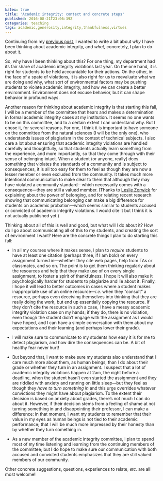 ```yaml
---
katex: true
title: 'Academic integrity: context and concrete steps'
published: 2016-08-21T23:06:39Z
categories: teaching
tags: academic,generosity,integrity,thankfulness,virtues
---
```


<p>Continuing from my <a href="https://byorgey.wordpress.com/2016/08/18/academic-integrity-and-other-virtues/">previous post</a>, I wanted to write a bit about <em>why</em> I have been thinking about academic integrity, and <em>what</em>, concretely, I plan to do about it.</p>
<p>So, why have I been thinking about this? For one thing, my department had its fair share of academic integrity violations last year. On the one hand, it is right for students to be held accountable for their actions. On the other, in the face of a spate of violations, it is also right for us to reevaluate what we are doing and why, what sort of environmental factors may be pushing students to violate academic integrity, and how we can create a better environment. Environment does not excuse behavior, but it can shape behavior in profound ways.</p>
<p>Another reason for thinking about academic integrity is that starting this fall, I will be a member of the committee that hears and makes a determination in formal academic integrity cases at my institution. It seems no one wants to be on this committee, and to a certain extent I can understand why. But I chose it, for several reasons. For one, I think it is important to have someone on the committee from the natural sciences (I will be the only one), who understands issues of plagiarism in the context of technical subjects. I also care a lot about ensuring that academic integrity violations are handled carefully and thoughtfully, so that students actually learn something from the experience, and more importantly, so that they come through with their sense of belonging intact. When a student (or anyone, really) does something that violates the standards of a community and is subject to consequences, it is all too easy for them to feel as though they are now a lesser member or even excluded from the community. It takes much more intentional communication to make clear to them that although they may have violated a community standard—which necessarily comes with a consequence—they are still a valued member. (Thanks to <a href="https://www.hendrix.edu/psychology/psychology.aspx?id=12432">Leslie Zorwick</a> for explaining about the power of belonging, and for relating recent research showing that communicating belonging can make a big difference for students on academic probation—which seems similar to students accused or convicted of academic integrity violations. I would cite it but I think it is not actually published yet.)</p>
<p>Thinking about all of this is well and good, but what will I do about it? How do I go about communicating all of this to my students, and creating the sort of environment I want? Here are the concrete things I plan to do starting this fall:</p>
<ul>
<li><p>In all my courses where it makes sense, I plan to <em>require</em> students to have at least one citation (perhaps three, if I am bold) on every assignment turned in—whether they cite web pages, help from TAs or classmates, and so on. The point is to get them thinking regularly about the resources and help that they make use of on every single assignment, to foster a spirit of thankfulness. I hope it will also make it psychologically harder for students to plagiarize and lie about it. Finally, I hope it will lead to better outcomes in cases where a student makes inappropriate use of an online resource—<em>i.e.</em> when they “consult” a resource, perhaps even deceiving themselves into thinking that they are really doing the work, but end up essentially copying the resource. If they don’t cite the resource in such a case, I have a messy academic integrity violation case on my hands; if they do, there is no violation, even though the student didn’t engage with the assignment as I would have hoped, and I can have a simple conversation with them about my expectations and their learning (and perhaps lower their grade).</p></li>
<li><p>I will make sure to communicate to my students how easy it is for me to detect plagiarism, and how dire the consequences can be. A bit of healthy fear never hurt!</p></li>
<li><p>But beyond that, I want to make sure my students also understand that I care much more about them, as human beings, than I do about their grade or whether they turn in an assignment. I suspect that a lot of academic integrity violations happen at 2am, the night before a deadline, when the student hasn’t even started the assignment and they are riddled with anxiety and running on little sleep—but they feel as though they <em>have to turn something in</em> and this urge overrides whatever convictions they might have about plagiarism. To the extent their decision is based on anxiety about grades, there’s not much I can do about it. However, if their decision stems from a feeling of shame at not turning something in and disappointing their professor, I can make a difference: in that moment, I want my students to remember that their value in my eyes as human beings is not tied to their academic performance; that I will be much more impressed by their honesty than by whether they turn something in.</p></li>
<li><p>As a new member of the academic integrity committee, I plan to spend most of my time listening and learning from the continuing members of the committee; but I do hope to make sure our communication with both accused and convicted students emphasizes that they are still valued members of our community.</p></li>
</ul>
<p>Other concrete suggestions, questions, experiences to relate, <em>etc.</em> are all most welcome!</p>

